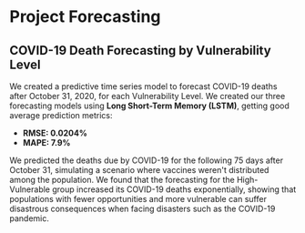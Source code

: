 # Project Forecasting
## COVID-19 Death Forecasting by Vulnerability Level
We created a predictive time series model to forecast COVID-19 deaths after October 31, 2020, for each Vulnerability Level. We created our three forecasting models using **Long Short-Term Memory (LSTM)**, getting good average prediction metrics:
* **RMSE: 0.0204%**
* **MAPE: 7.9%**

We predicted the deaths due by COVID-19 for the following 75 days after October 31, simulating a scenario where vaccines weren't distributed among the population. We found that the forecasting for the High-Vulnerable group increased its COVID-19 deaths exponentially, showing that populations with fewer opportunities and more vulnerable can suffer disastrous consequences when facing disasters such as the COVID-19 pandemic.
